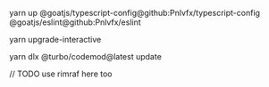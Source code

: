 yarn up @goatjs/typescript-config@github:Pnlvfx/typescript-config @goatjs/eslint@github:Pnlvfx/eslint

yarn upgrade-interactive

yarn dlx @turbo/codemod@latest update

// TODO use rimraf here too
